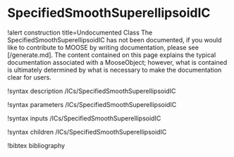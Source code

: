 <!-- MOOSE Documentation Stub: Remove this when content is added. -->

# SpecifiedSmoothSuperellipsoidIC

!alert construction title=Undocumented Class
The SpecifiedSmoothSuperellipsoidIC has not been documented, if you would like to contribute to MOOSE by
writing documentation, please see [/generate.md]. The content contained on this page explains
the typical documentation associated with a MooseObject; however, what is contained is ultimately
determined by what is necessary to make the documentation clear for users.

!syntax description /ICs/SpecifiedSmoothSuperellipsoidIC

!syntax parameters /ICs/SpecifiedSmoothSuperellipsoidIC

!syntax inputs /ICs/SpecifiedSmoothSuperellipsoidIC

!syntax children /ICs/SpecifiedSmoothSuperellipsoidIC

!bibtex bibliography
